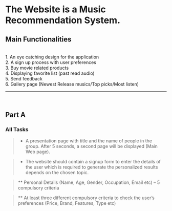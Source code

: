 The Website is a **Music Recommendation System.**
==================================================

## Main Functionalities
<br>
  1.  An eye catching design for the application  <br>
  2.  A sign up process with user preferences  <br>
  3.  Buy movie related products <br>
  4.  Displaying favorite list (past read audio) <br>   
  5.  Send feedback   <br>
  6.  Gallery page (Newest Release musics/Top picks/Most listen)  <br>
<hr>
<br>

## Part A

### **All Tasks**

> *  A presentation page with title and the name of people in the group. After 5 seconds, a second page will be displayed (Main Web page).

> *  The website should contain a signup form to enter the details of the user which is required to generate the personalized results depends on the chosen topic. 

> **   Personal Details (Name, Age, Gender, Occupation, Email etc) – 5 compulsory criteria

> ** At least three different compulsory criteria to check the user’s preferences (Price, Brand, Features, Type etc)


